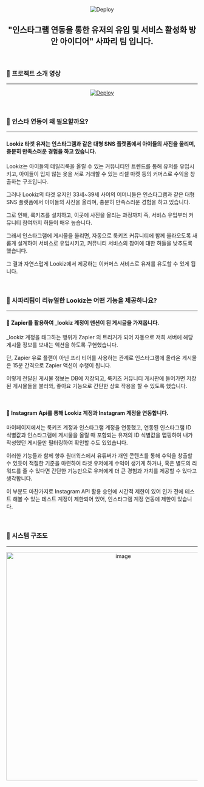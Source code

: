 <p align="center">

  <img src="https://github.com/lookiz-corporate-task/.github/assets/66009926/4057d890-c865-47c5-aa48-12efbb96ff85" alt="Deploy">

</p>


<h2 align="center"> "인스타그램 연동을 통한 유저의 유입 및 서비스 활성화 방안 아이디어" 사파리 팀 입니다. </h2>

<br/>

### 🦒 프로젝트 소개 영상

---

<p align="center">

<a href="https://youtu.be/vOECZVPOfe0">
  <img src="http://img.youtube.com/vi/vOECZVPOfe0/0.jpg" alt="Deploy">
</a>

</p>

<br/>

### 🦒 인스타 연동이 왜 필요할까요?

---

#### Lookiz 타겟 유저는 인스타그램과 같은 대형 SNS 플랫폼에서 아이들의 사진을 올리며, 충분히 만족스러운 경험을 하고 있습니다.

Lookiz는 아이들의 데일리룩을 올릴 수 있는 커뮤니티인 트렌드를 통해 유저를 유입시키고, 아이들이 입지 않는 옷을 서로 거래할 수 있는 리셀 마켓 등의 커머스로 수익을 창출하는 구조입니다.

그러나 Lookiz의 타겟 유저인 33세~39세 사이의 어머니들은 인스타그램과 같은 대형 SNS 플랫폼에서 아이들의 사진을 올리며, 충분히 만족스러운 경험을 하고 있습니다.

그로 인해, 룩키즈를 설치하고, 이곳에 사진을 올리는 과정까지 즉, 서비스 유입부터 커뮤니티 참여까지 허들이 매우 높습니다.

그래서 인스타그램에 게시물을 올리면, 자동으로 룩키즈 커뮤니티에 함께 올라오도록 새롭게 설계하여 서비스로 유입시키고, 커뮤니티 서비스의 참여에 대한 허들을 낮추도록 했습니다.

그 결과 자연스럽게 Lookiz에서 제공하는 이커머스 서비스로 유저를 유도할 수 있게 됩니다.

<br/>

### 🦒 사파리팀이 리뉴얼한 Lookiz는 어떤 기능을 제공하나요?

---

#### 📌 Zapier를 활용하여 _lookiz 계정이 맨션이 된 게시글을 가져옵니다.
_lookiz 계정을 태그하는 행위가 Zapier 의 트리거가 되어 자동으로 저희 서버에 해당 게시물 정보를 보내는 액션을 하도록 구현했습니다.

단, Zapier 유료 플랜이 아닌 프리 티어를 사용하는 관계로 인스타그램에 올라온 게시물은 15분 간격으로 Zapier 액션이 수행이 됩니다.

이렇게 전달된 게시물 정보는 DB에 저장되고, 룩키즈 커뮤니티 게시판에 들어가면 저장된 게시물들을 불러와, 좋아요 기능으로 간단한 상호 작용을 할 수 있도록 했습니다.

<br/>

#### 📌 Instagram Api를 통해 Lookiz 계정과 Instagram 계정을 연동합니다.
마이페이지에서는 룩키즈 계정과 인스타그램 계정을 연동했고, 연동된 인스타그램 ID 식별값과 인스타그램에 게시물을 올릴 때 포함되는 유저의 ID 식별값을 맵핑하여 내가 작성했던 게시물만 필터링하여 확인할 수도 있었습니다.

이러한 기능들과 함께 향후 원더윅스에서 유튜버가 개인 콘텐츠를 통해 수익을 창출할 수 있듯이 적절한 기준을 마련하여 타겟 유저에게 수익이 생기게 하거나, 혹은 별도의 리워드를 줄 수 있다면 간단한 기능만으로 유저에게 더 큰 경험과 가치를 제공할 수 있다고 생각합니다.

이 부분도 마찬가지로 Instagram API 활용 승인에 시간적 제한이 있어 인가 전에 테스트 해볼 수 있는 테스트 계정이 제한되어 있어, 인스타그램 계정 연동에 제한이 있습니다.

<br/>

### 🦒  시스템 구조도

---
<p align="center">

<img width="600" alt="image" src="https://github.com/lookiz-corporate-task/.github/assets/66009926/d27a1273-638a-49e8-8d2f-c64ce30f1fe1">

</p>
<br/>
